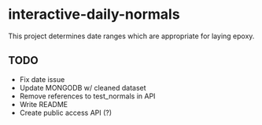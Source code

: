 # interactive-daily-normals
This project determines date ranges which are appropriate for laying epoxy.

## TODO
* Fix date issue
* Update MONGODB w/ cleaned dataset
* Remove references to test_normals in API
* Write README
* Create public access API (?)
